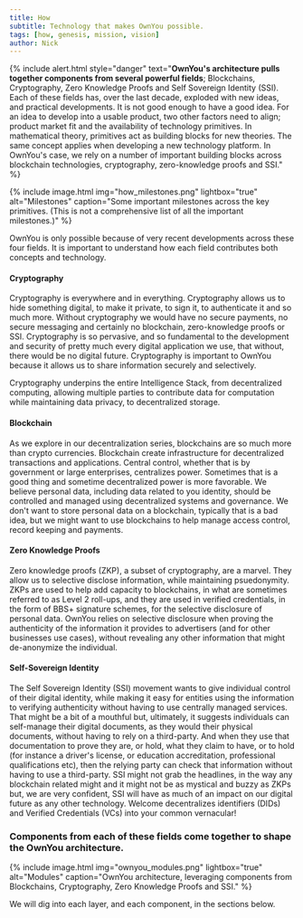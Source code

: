 ```yaml
---
title: How
subtitle: Technology that makes OwnYou possible.
tags: [how, genesis, mission, vision]
author: Nick
---
```


{% include alert.html style="danger" text="<strong>OwnYou's architecture pulls together components from several powerful fields</strong>; Blockchains, Cryptography, Zero Knowledge Proofs and Self Sovereign Identity (SSI). Each of these fields has, over the last decade, exploded with new ideas, and practical developments. It is not good enough to have a good idea. For an idea to develop into a usable product, two other factors need to align; product market fit and the availability of technology primitives. In mathematical theory, primitives act as building blocks for new theories. The same concept applies when developing a new technology platform. In OwnYou's case, we rely on a number of important building blocks across blockchain technologies, cryptography, zero-knowledge proofs and SSI." %}

{% include image.html img="how_milestones.png" lightbox="true" alt="Milestones" caption="Some important milestones across the key primitives. (This is not a comprehensive list of all the important milestones.)" %}

OwnYou is only possible because of very recent developments across these four fields. It is important to understand how each field contributes both concepts and technology.

#### Cryptography

Cryptography is everywhere and in everything. Cryptography allows us to hide something digital, to make it private, to sign it, to authenticate it and so much more. Without cryptography we would have no secure payments, no secure messaging and certainly no blockchain, zero-knowledge proofs or SSI. Cryptography is so pervasive, and so fundamental to the development and security of pretty much every digital application we use, that without, there would be no digital future.
Cryptography is important to OwnYou because it allows us to share information securely and selectively.

Cryptography underpins the entire Intelligence Stack, from decentralized computing, allowing multiple parties to contribute data for computation while maintaining data privacy, to decentralized storage.

#### Blockchain

As we explore in our decentralization series, blockchains are so much more than crypto currencies. Blockchain create infrastructure for decentralized transactions and applications. Central control, whether that is by government or large enterprises, centralizes power. Sometimes that is a good thing and sometime decentralized power is more favorable. We believe personal data, including data related to you identity, should be controlled and managed using decentralized systems and governance. We don't want to store personal data on a blockchain, typically that is a bad idea, but we might want to use blockchains to help manage access control, record keeping and payments.

#### Zero Knowledge Proofs

Zero knowledge proofs (ZKP), a subset of cryptography, are a marvel. They allow us to selective disclose information, while maintaining psuedonymity. ZKPs are used to help add capacity to blockchains, in what are sometimes referred to as Level 2 roll-ups, and they are used in verified credentials, in the form of BBS+ signature schemes, for the selective disclosure of personal data. OwnYou relies on selective disclosure when proving the authenticity of the information it provides to advertisers (and for other businesses use cases), without revealing any other information that might de-anonymize the individual.

#### Self-Sovereign Identity

The Self Sovereign Identity (SSI) movement wants to give individual control of their digital identity, while making it easy for entities using the information to verifying authenticity without having to use centrally managed services. That might be a bit of a mouthful but, ultimately, it suggests individuals can self-manage their digital documents, as they would their physical documents, without having to rely on a third-party. And when they use that documentation to prove they are, or hold, what they claim to have, or to hold (for instance a driver's license, or education accreditation, professional qualifications etc), then the relying party can check that information without having to use a third-party. SSI might not grab the headlines, in the way any blockchain related might and it might not be as mystical and buzzy as ZKPs but, we are very confident, SSI will have as much of an impact on our digital future as any other technology. Welcome decentralizes identifiers (DIDs) and Verified Credentials (VCs) into your common vernacular!

### Components from each of these fields come together to shape the OwnYou architecture.

{% include image.html img="ownyou_modules.png" lightbox="true" alt="Modules" caption="OwnYou architecture, leveraging components from Blockchains, Cryptography, Zero Knowledge Proofs and SSI." %}

We will dig into each layer, and each component, in the sections below.
